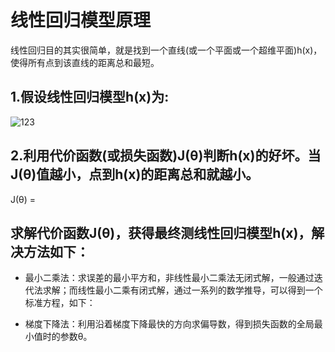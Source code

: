 # 线性回归模型原理

线性回归目的其实很简单，就是找到一个直线(或一个平面或一个超维平面)h(x)，使得所有点到该直线的距离总和最短。

## 1.假设线性回归模型h(x)为:
![123](https://github.com/sunnyjh/MachineLearn_Tuturial/tree/master/Machine-Learn/images/hx.jpg)
   
## 2.利用代价函数(或损失函数)J(θ)判断h(x)的好坏。当J(θ)值越小，点到h(x)的距离总和就越小。
   J(θ) =        


  
## 求解代价函数J(θ)，获得最终测线性回归模型h(x)，解决方法如下：
  
  - 最小二乘法：求误差的最小平方和，非线性最小二乘法无闭式解，一般通过迭代法求解；而线性最小二乘有闭式解，通过一系列的数学推导，可以得到一个标准方程，如下：
  
  - 梯度下降法：利用沿着梯度下降最快的方向求偏导数，得到损失函数的全局最小值时的参数θ。


